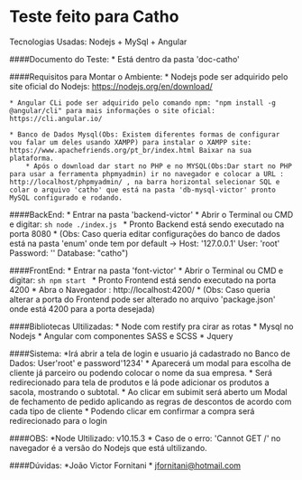 # Teste feito para Catho
Tecnologias Usadas: Nodejs + MySql + Angular

####Documento do Teste:
	* Está dentro da pasta 'doc-catho'


####Requisitos para Montar o Ambiente:
	* Nodejs pode ser adquirido pelo site oficial do Nodejs: https://nodejs.org/en/download/

	* Angular CLi pode ser adquirido pelo comando npm: "npm install -g @angular/cli" para mais informações o site oficial: https://cli.angular.io/

	* Banco de Dados Mysql(Obs: Existem diferentes formas de configurar vou falar um deles usando XAMPP) para instalar o XAMPP site: https://www.apachefriends.org/pt_br/index.html Baixar na sua plataforma.
		* Após o download dar start no PHP e no MYSQL(Obs:Dar start no PHP para usar a ferramenta phpmyadmin) ir no navegador e colocar a URL : http://localhost/phpmyadmin/ , na barra horizontal selecionar SQL e colar o arquivo 'catho' que está na pasta 'db-mysql-victor' pronto MySQL configurado e rodando. 


####BackEnd:
	* Entrar na pasta 'backend-victor' 
	* Abrir o Terminal ou CMD e digitar: ```sh node ./index.js ```
	* Pronto Backend está sendo executado na porta 8080
	* (Obs: Caso queria editar configurações do banco de dados está na pasta 'enum' onde tem por default -> Host: '127.0.0.1' User: 'root' Password: '' Database: "catho")

####FrontEnd:
	* Entrar na pasta 'font-victor'
	* Abrir o Terminal ou CMD e digitar:  ```sh npm start ```
	* Pronto Frontend está sendo executado na porta 4200
	* Abra o Navegador : http://localhost:4200/
	* (Obs: Caso queria alterar a porta do Frontend pode ser alterado no arquivo 'package.json' onde está 4200 para a porta desejada)


####Bibliotecas Ultilizadas:
	* Node com restify pra cirar as rotas
	* Mysql no Nodejs
	* Angular com componentes SASS e SCSS
	* Jquery

####Sistema:
	*Irá abrir a tela de login e usuario já cadastrado no Banco de Dados: User'root' e password'1234'
	* Aparecerá um modal para escolha de cliente já parceiro ou podendo colocar o nome da sua empresa.
	* Será redirecionado para tela de produtos e lá pode adicionar os produtos a sacola, mostrando o subtotal.
	* Ao clicar em subimit será aberto um Modal de fechamento de pedido aplicando as regras de descontos de acordo com cada tipo de cliente
	* Podendo clicar em confirmar a compra será redirecionado para o login

####OBS:
	*Node Ultilizado: v10.15.3
	* Caso de o erro: 'Cannot GET /' no navegador é a versão do Nodejs que está ultilizando.

####Dúvidas:
	*João Victor Fornitani
	* jfornitani@hotmail.com
